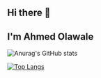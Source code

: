 ## Hi there 👋

## I'm Ahmed Olawale

![Anurag's GitHub stats](https://github-readme-stats.vercel.app/api?username=ayobamy&theme=dark&show_icons=true)

[![Top Langs](https://github-readme-stats.vercel.app/api/top-langs/?username=ayobamy)](https://github.com/anuraghazra/github-readme-stats)
